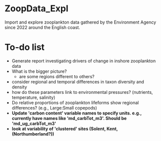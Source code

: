 # ZoopData_Expl
Import and explore zooplankton data gathered by the Environment Agency since 2022 around the English coast.

# To-do list
* Generate report investigating drivers of change in inshore zooplankton data
* What is the bigger picture?
  + are some regions different to others?
* consider regional and temporal differences in taxon diversity and density
* how do these parameters link to environmental pressures? (nutrients, temperature, salinity)
* Do relative proportions of zooplankton lifeforms show regional differences? (e.g., Large:Small copepods)
* **Update 'carbon content' variable names to specify units.  e.g., currently have names like 'md_carbTot_m3'.  Should be 'md_ug_carbTot_m3'**
* **look at variability of 'clustered' sites (Solent, Kent, (Northumberland?))**
